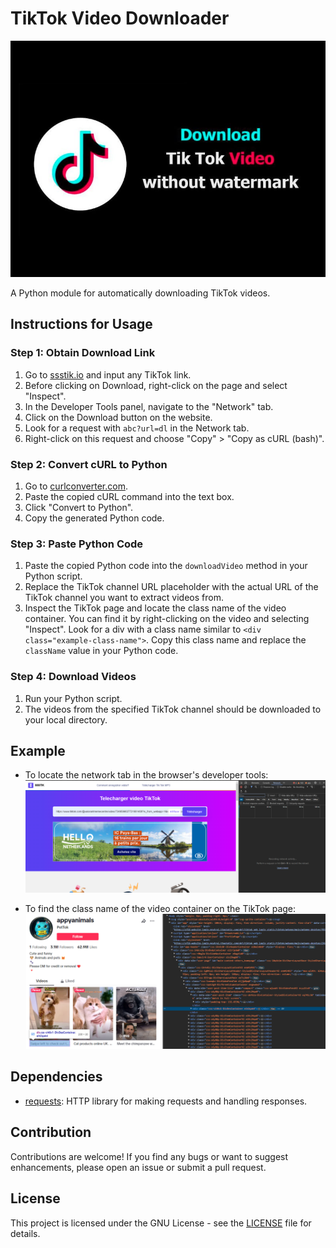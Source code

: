 # TikTok Video Downloader

![Where is Network located](images/ex.jpg)

A Python module for automatically downloading TikTok videos.

## Instructions for Usage

### Step 1: Obtain Download Link

1. Go to [ssstik.io](https://ssstik.io/) and input any TikTok link.
2. Before clicking on Download, right-click on the page and select "Inspect".
3. In the Developer Tools panel, navigate to the "Network" tab.
4. Click on the Download button on the website.
5. Look for a request with `abc?url=dl` in the Network tab.
6. Right-click on this request and choose "Copy" > "Copy as cURL (bash)".

### Step 2: Convert cURL to Python

1. Go to [curlconverter.com](https://curlconverter.com/).
2. Paste the copied cURL command into the text box.
3. Click "Convert to Python".
4. Copy the generated Python code.

### Step 3: Paste Python Code

1. Paste the copied Python code into the `downloadVideo` method in your Python script.
2. Replace the TikTok channel URL placeholder with the actual URL of the TikTok channel you want to extract videos from.
3. Inspect the TikTok page and locate the class name of the video container. You can find it by right-clicking on the video and selecting "Inspect". Look for a div with a class name similar to `<div class="example-class-name">`. Copy this class name and replace the `className` value in your Python code.

### Step 4: Download Videos

1. Run your Python script.
2. The videos from the specified TikTok channel should be downloaded to your local directory.

## Example

- To locate the network tab in the browser's developer tools:
  ![Where is Network located](images/ex1.png)

- To find the class name of the video container on the TikTok page:
  ![Where is classname located](images/ex2.png)

## Dependencies

- [requests](https://pypi.org/project/requests/): HTTP library for making requests and handling responses.

## Contribution

Contributions are welcome! If you find any bugs or want to suggest enhancements, please open an issue or submit a pull request.

## License

This project is licensed under the GNU License - see the [LICENSE](LICENSE) file for details.